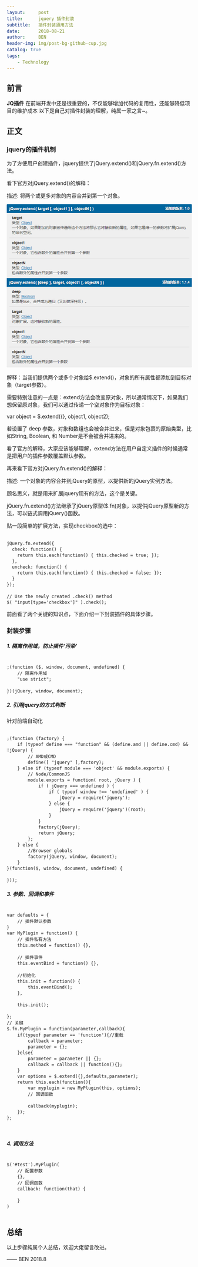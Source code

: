 ```yaml
---
layout:     post
title:      jquery 插件封装
subtitle:   插件封装通用方法
date:       2018-08-21
author:     BEN
header-img: img/post-bg-github-cup.jpg
catalog: true
tags:
    - Technology
---
```


## 前言

**JQ插件** 在前端开发中还是很重要的，不仅能够增加代码的复用性，还能够降低项目的维护成本
以下是自己对插件封装的理解，纯属一家之言~。


## 正文

### jquery的插件机制

为了方便用户创建插件，jquery提供了jQuery.extend()和jQuery.fn.extend()方法。

看下官方对jQuery.extend()的解释：

描述: 将两个或更多对象的内容合并到第一个对象。

[![](/img/jq_extend_1.png)](https://gitalk.github.io/)

解释：当我们提供两个或多个对象给$.extend()，对象的所有属性都添加到目标对象（target参数）。

需要特别注意的一点是：extend方法会改变原对象，所以通常情况下，如果我们想保留原对象，我们可以通过传递一个空对象作为目标对象：

var object = $.extend({}, object1, object2);

若设置了 deep 参数，对象和数组也会被合并进来，但是对象包裹的原始类型，比如String, Boolean, 和 Number是不会被合并进来的。

看了官方的解释，大家应该能够理解，extend方法在用户自定义插件的时候通常是把用户的插件参数覆盖默认参数。

再来看下官方对jQuery.fn.extend()的解释：

描述: 一个对象的内容合并到jQuery的原型，以提供新的jQuery实例方法。

顾名思义，就是用来扩展jquery现有的方法，这个是关键。

jQuery.fn.extend()方法继承了jQuery原型($.fn)对象，以提供jQuery原型新的方法，可以链式调用jQuery()函数。

贴一段简单的扩展方法，实现checkbox的选中：
<pre><code>
jQuery.fn.extend({
  check: function() {
    return this.each(function() { this.checked = true; });
  },
  uncheck: function() {
    return this.each(function() { this.checked = false; });
  }
});
 
// Use the newly created .check() method
$( "input[type='checkbox']" ).check();
</code></pre>

前面看了两个关键的知识点，下面介绍一下封装插件的具体步骤。

### 封装步骤

##### 1. 隔离作用域，防止插件‘污染’
<pre><code>
;(function ($, window, document, undefined) {
	// 隔离作用域
	"use strict";

})(jQuery, window, document);
</code></pre>

##### 2. 引用jquery的方式判断
针对前端自动化
<pre><code>
;(function (factory) {
    if (typeof define === "function" && (define.amd || define.cmd) && !jQuery) {
        // AMD或CMD
        define([ "jquery" ],factory);
    } else if (typeof module === 'object' && module.exports) {
        // Node/CommonJS
        module.exports = function( root, jQuery ) {
            if ( jQuery === undefined ) {
                if ( typeof window !== 'undefined' ) {
                    jQuery = require('jquery');
                } else {
                    jQuery = require('jquery')(root);
                }
            }
            factory(jQuery);
            return jQuery;
        };
    } else {
        //Browser globals
        factory(jQuery, window, document);
    }
}(function($, window, document, undefined) {

}));
</code></pre>

##### 3. 参数、回调和事件
<pre>
<code>
var defaults = {
	// 插件默认参数
}
var MyPlugin = function() {
	// 插件私有方法
	this.method = function() {},

	// 插件事件
	this.eventBind = function() {},

	//初始化
	this.init = function() {
		this.eventBind();
	},

	this.init();

};
// 关键
$.fn.MyPlugin = function(parameter,callback){
	if(typeof parameter == 'function'){//重载
		callback = parameter;
		parameter = {};
	}else{
		parameter = parameter || {};
		callback = callback || function(){};
	}
	var options = $.extend({},defaults,parameter);
	return this.each(function(){
		var myplugin = new MyPlugin(this, options);
		// 回调函数

		callback(myplugin);
	});
};

</code>
</pre>

##### 4. 调用方法

<pre>
<code>
$('#test').MyPlugin(
	// 配置参数
	{},
	// 回调函数
	callback: function(that) {

	}
)
</code>
</pre>

## 总结
以上步骤纯属个人总结，欢迎大佬留言改进。

—— BEN 2018.8